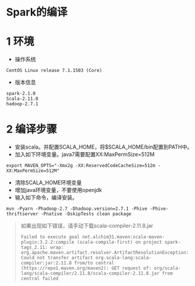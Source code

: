 # Spark的编译

# 1 环境

* 操作系统

```
CentOS Linux release 7.1.1503 (Core) 
```

* 版本信息

```
spark-2.1.0
Scala-2.11.8
hadoop-2.7.1
```

# 2 编译步骤

* 安装scala。并配置SCALA_HOME，将$SCALA_HOME/bin配置到PATH中。
* 加入如下环境变量。java7需要配置XX:MaxPermSize=512M

```
export MAVEN_OPTS="-Xmx2g -XX:ReservedCodeCacheSize=512m -XX:MaxPermSize=512M"
```
* 清除SCALA_HOME环境变量
* 增加java环境变量，不要使用openjdk
* 输入如下命令，编译安装。

```
mvn -Pyarn -Phadoop-2.7 -Dhadoop.version=2.7.1 -Phive -Phive-thriftserver -Pnative -DskipTests clean package
```

> 如果出现如下错误，请手动下载scala-compiler-2.11.8.jar
> ```
> Failed to execute goal net.alchim31.maven:scala-maven-plugin:3.2.2:compile (scala-compile-first) on project spark-tags_2.11: wrap: org.apache.maven.artifact.resolver.ArtifactResolutionException: Could not transfer artifact org.scala-lang:scala-compiler:jar:2.11.8 from/to central (https://repo1.maven.org/maven2): GET request of: org/scala-lang/scala-compiler/2.11.8/scala-compiler-2.11.8.jar from central failed
> ```